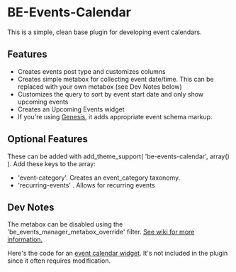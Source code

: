 BE-Events-Calendar
==================

This is a simple, clean base plugin for developing event calendars. 

## Features

- Creates events post type and customizes columns
- Creates simple metabox for collecting event date/time. This can be replaced with your own metabox (see Dev Notes below)
- Customizes the query to sort by event start date and only show upcoming events
- Creates an Upcoming Events widget
- If you're using [Genesis](http://www.billerickson.net/go/genesis), it adds appropriate event schema markup.

## Optional Features

These can be added with add_theme_support( 'be-events-calendar', array() ). Add these keys to the array:
- 'event-category'. Creates an event_category taxonomy. 
- 'recurring-events' . Allows for recurring events

## Dev Notes

The metabox can be disabled using the 'be_events_manager_metabox_override' filter. [See wiki for more information.](https://github.com/billerickson/BE-Events-Calendar/wiki)

Here's the code for an [event calendar widget](http://www.billerickson.net/code/event-calendar-widget/). It's not included in the plugin since it often requires modification. 

